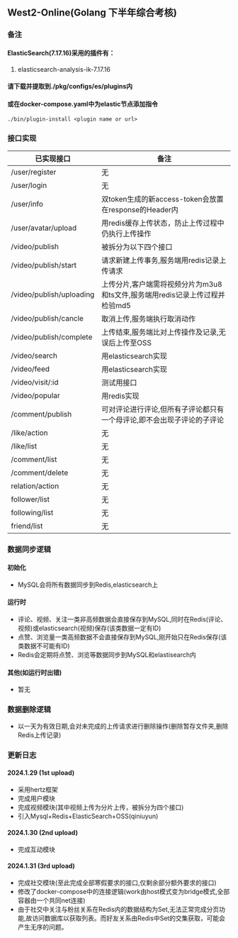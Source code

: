 ## West2-Online(Golang 下半年综合考核)

### 备注

#### ElasticSearch(7.17.16)采用的插件有：
1. elasticsearch-analysis-ik-7.17.16
#### 请下载并提取到./pkg/configs/es/plugins内
#### 或在docker-compose.yaml中为elastic节点添加指令
    ./bin/plugin-install <plugin name or url>

### 接口实现

|已实现接口|备注|
|-|-|
|/user/register|无|
|/user/login|无|
|/user/info|双token生成的新access-token会放置在response的Header内|
|/user/avatar/upload|用redis缓存上传状态，防止上传过程中仍执行上传操作|
|/video/publish|被拆分为以下四个接口|
|/video/publish/start|请求新建上传事务,服务端用redis记录上传请求|
|/video/publish/uploading|上传分片,客户端需将视频分片为m3u8和ts文件,服务端用redis记录上传过程并检验md5|
|/video/publish/cancle|取消上传,服务端执行取消动作|
|/video/publish/complete|上传结束,服务端比对上传操作及记录,无误后上传至OSS|
|/video/search|用elasticsearch实现|
|/video/feed|用elasticsearch实现|
|/video/visit/:id|测试用接口|
|/video/popular|用redis实现|
|/comment/publish|可对评论进行评论,但所有子评论都只有一个母评论,即不会出现子评论的子评论|
|/like/action|无|
|/like/list|无|
|/comment/list|无|
|/comment/delete|无|
|relation/action|无|
|follower/list|无|
|following/list|无|
|friend/list|无|

### 数据同步逻辑

#### 初始化
- MySQL会将所有数据同步到Redis,elasticsearch上

#### 运行时
- 评论、视频、关注一类非高频数据会直接保存到MySQL,同时在Redis(评论、视频)或elasticsearch(视频)保存(该类数据一定有ID)
- 点赞、浏览量一类高频数据不会直接保存到MySQL,刚开始只在Redis保存(该类数据不可能有ID)
- Redis会定期将点赞、浏览等数据同步到MySQL和elastisearch内

#### 其他(如运行时出错)
- 暂无

### 数据删除逻辑
- 以一天为有效日期,会对未完成的上传请求进行删除操作(删除暂存文件夹,删除Redis上传记录)

### 更新日志

#### 2024.1.29 (1st upload)
- 采用hertz框架
- 完成用户模块
- 完成视频模块(其中视频上传为分片上传，被拆分为四个接口)
- 引入Mysql+Redis+ElasticSearch+OSS(qiniuyun)

#### 2024.1.30 (2nd upload)
- 完成互动模块

#### 2024.1.31 (3rd upload)
- 完成社交模块(至此完成全部寒假要求的接口,仅剩余部分额外要求的接口)
- 修改了docker-compose中的连接逻辑(work由host模式变为bridge模式,全部容器由一个共同net连接)
- 由于社交中关注与粉丝关系在Redis内的数据结构为Set,无法正常完成分页功能,故访问数据库以获取列表。而好友关系由Redis中Set的交集获取，可能会产生无序的问题。